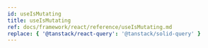 ```yaml
---
id: useIsMutating
title: useIsMutating
ref: docs/framework/react/reference/useIsMutating.md
replace: { '@tanstack/react-query': '@tanstack/solid-query' }
---
```

